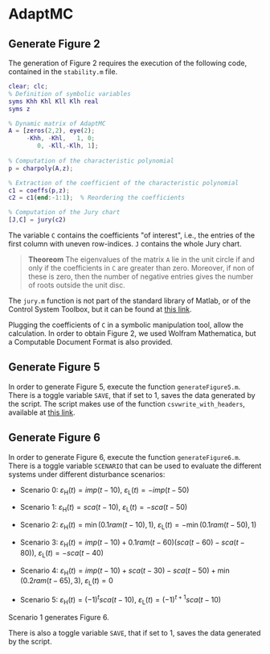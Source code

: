 # AdaptMC

## Generate Figure 2
The generation of Figure 2 requires the execution of the following code, contained in the `stability.m` file. 

```matlab
clear; clc;
% Definition of symbolic variables
syms Khh Khl Kll Klh real
syms z

% Dynamic matrix of AdaptMC
A = [zeros(2,2), eye(2);
     -Khh, -Khl,   1, 0;
        0, -Kll,-Klh, 1];
 
% Computation of the characteristic polynomial
p = charpoly(A,z);

% Extraction of the coefficient of the characteristic polynomial
c1 = coeffs(p,z);
c2 = c1(end:-1:1);  % Reordering the coefficients

% Computation of the Jury chart
[J,C] = jury(c2)
```

The variable `C` contains the coefficients "of interest", i.e., the entries of the first column with uneven row-indices. `J` contains the whole Jury chart.

>**Theoreom**
>The eigenvalues of the matrix `A` lie in the unit circle if and only if the coefficients in `C` are greater than zero. Moreover, if non of these is zero, then the number of negative entries gives the number of roots outside the unit disc.


The `jury.m` function is not part of the standard library of Matlab, or of the Control System Toolbox, but it can be found at [this link](https://se.mathworks.com/matlabcentral/fileexchange/13904-jury).

Plugging the coefficients of `C` in a symbolic manipulation tool, allow the calculation. In order to obtain Figure 2, we used Wolfram Mathematica, but a Computable Document Format is also provided.

## Generate Figure 5
In order to generate Figure 5, execute the function `generateFigure5.m`. There is a toggle variable `SAVE`, that if set to 1, saves the data generated by the script. The script makes use of the function `csvwrite_with_headers`, available at [this link](https://se.mathworks.com/matlabcentral/fileexchange/29933-csv-with-column-headers).

## Generate Figure 6
In order to generate Figure 6, execute the function `generateFigure6.m`. There is a toggle variable `SCENARIO` that can be used to evaluate the different systems under different disturbance scenarios:
*  Scenario 0: $\varepsilon_{\text{H}}(t) = imp(t-10)$, $\varepsilon_{\text{L}}(t) = -imp(t-50)$

* Scenario 1: $\varepsilon_{\text{H}}(t) = sca(t-10)$, $\varepsilon_{\text{L}}(t) = -sca(t-50)$

* Scenario 2: $\varepsilon_{\text{H}}(t) = \min(0.1 ram(t-10),1)$, $\varepsilon_{\text{L}}(t) = -\min(0.1 ram(t-50),1)$

* Scenario 3: $\varepsilon_{\text{H}}(t) = imp(t-10) + 0.1 ram(t-60) (sca(t-60) -sca(t-80))$, $\varepsilon_{\text{L}}(t) = -sca(t-40)$

* Scenario 4: $\varepsilon_{\text{H}}(t) = imp(t-10) + sca(t-30) - sca(t-50) + \min(0.2 ram(t-65),3)$, $\varepsilon_{\text{L}}(t) = 0$

* Scenario 5: $\varepsilon_{\text{H}}(t) = (-1)^{t} sca(t-10)$, $\varepsilon_{\text{L}}(t) = (-1)^{t+1} sca(t-10)$


Scenario 1 generates Figure 6.

There is also a toggle variable `SAVE`, that if set to $1$, saves the data generated by the script.